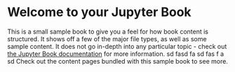 # Welcome to your Jupyter Book

This is a small sample book to give you a feel for how book content is
structured.
It shows off a few of the major file types, as well as some sample content.
It does not go in-depth into any particular topic - check out [the Jupyter Book documentation](https://jupyterbook.org) for more information.
sd
fasd
fa
sd
fas
f
a
sd
Check out the content pages bundled with this sample book to see more.

```{tableofcontents}
```
